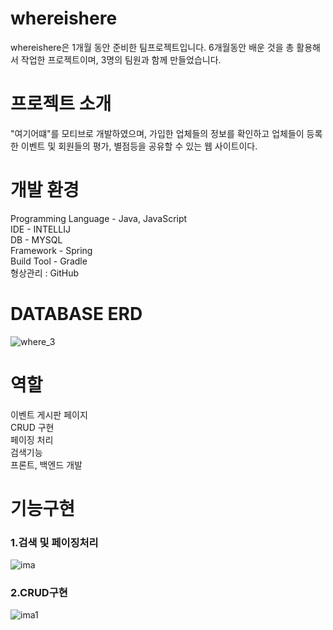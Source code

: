 # whereishere
whereishere은 1개월 동안 준비한 팀프로젝트입니다.
6개월동안 배운 것을 총 활용해서 작업한 프로젝트이며, 3명의 팀원과 함께 만들었습니다.


# 프로젝트 소개
"여기어떄"를 모티브로 개발하였으며, 
가입한 업체들의 정보를 확인하고 업체들이 등록한 이벤트 및 회원들의 평가, 별점등을 공유할 수 있는 웹 사이트이다.
  
  
# 개발 환경
<div>Programming Language - Java, JavaScript</div>
<div>IDE - INTELLIJ</div>
<div>DB - MYSQL</div>
<div>Framework - Spring</div>
<div>Build Tool - Gradle</div>
<div>형상관리 : GitHub</div>


# DATABASE ERD
![where_3](https://github.com/choijeongoh/whereishere/assets/119948141/97356ac9-edc5-4f94-a9ad-8ec69057862e)


# 역할
<div>이벤트 게시판 페이지</div>
<div>CRUD 구현</div>
<div>페이징 처리</div>
<div>검색기능</div>
<div>프론트, 백엔드 개발</div>


# 기능구현
### 1.검색 및 페이징처리
![ima](https://github.com/choijeongoh/whereishere/assets/119948141/7744b3aa-5b91-4368-83b7-01fde1999d52)

### 2.CRUD구현
![ima1](https://github.com/choijeongoh/whereishere/assets/119948141/14d22897-d47d-4b56-8fac-d995631f73a6)
